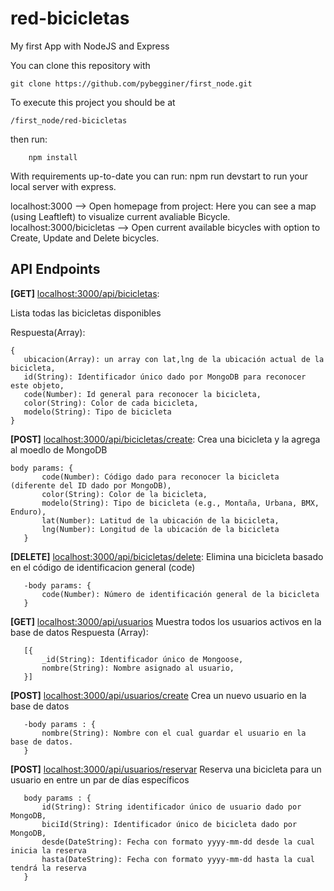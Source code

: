 # red-bicicletas
My first App with NodeJS and Express

You can clone this repository with
```
git clone https://github.com/pybegginer/first_node.git
```

To execute this project you should be at

```
/first_node/red-bicicletas
```
then run:
```
    npm install
```

With requirements up-to-date you can run:
    npm run devstart
to run your local server with express.

localhost:3000 --> Open homepage from project: Here you can see a map (using Leaftleft) to visualize current avaliable Bicycle.
localhost:3000/bicicletas --> Open current available bicycles with option to Create, Update and Delete bicycles.

## API Endpoints

**[GET]** [localhost:3000/api/bicicletas](localhost:3000/api/bicicletas): 

Lista todas las bicicletas disponibles

Respuesta(Array):

 ```
{
    ubicacion(Array): un array con lat,lng de la ubicación actual de la bicicleta,
    id(String): Identificador único dado por MongoDB para reconocer este objeto,
    code(Number): Id general para reconocer la bicicleta,
    color(String): Color de cada bicicleta,
    modelo(String): Tipo de bicicleta
}
 ```

**[POST]** [localhost:3000/api/bicicletas/create](localhost:3000/api/bicicletas/create): 
Crea una bicicleta y la agrega  al moedlo de MongoDB
 ```
 body params: {
        code(Number): Código dado para reconocer la bicicleta (diferente del ID dado por MongoDB),
        color(String): Color de la bicicleta,         
        modelo(String): Tipo de bicicleta (e.g., Montaña, Urbana, BMX, Enduro),
        lat(Number): Latitud de la ubicación de la bicicleta,
        lng(Number): Longitud de la ubicación de la bicicleta
    }
 ```
    
**[DELETE]** [localhost:3000/api/bicicletas/delete](localhost:3000/api/bicicletas/delete):
Elimina una bicicleta basado en el código de identificacion general (code)
 ```
    -body params: {    
        code(Number): Número de identificación general de la bicicleta
    }
```  

**[GET]** [localhost:3000/api/usuarios](localhost:3000/api/usuarios)
    Muestra todos los usuarios activos en la base de datos
    Respuesta (Array):
 ```
    [{
        _id(String): Identificador único de Mongoose,
        nombre(String): Nombre asignado al usuario,
    }]
 ```

**[POST]** [localhost:3000/api/usuarios/create](localhost:3000/api/usuarios/create)
    Crea un nuevo usuario en la base de datos
 ```
    -body params : {
        nombre(String): Nombre con el cual guardar el usuario en la base de datos.
    }
 ```

 **[POST]** [localhost:3000/api/usuarios/reservar](localhost:3000/api/usuarios/reservar)
    Reserva una bicicleta para un usuario en entre un par de días específicos
 ```
    body params : {
        id(String): String identificador único de usuario dado por MongoDB,
        biciId(String): Identificador único de bicicleta dado por MongoDB,
        desde(DateString): Fecha con formato yyyy-mm-dd desde la cual inicia la reserva
        hasta(DateString): Fecha con formato yyyy-mm-dd hasta la cual tendrá la reserva
    }
 ```
